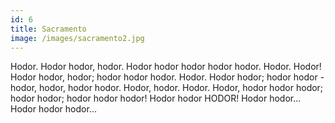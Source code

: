 ```yaml
---
id: 6
title: Sacramento
image: /images/sacramento2.jpg
---
```


Hodor. Hodor hodor, hodor. Hodor hodor hodor hodor hodor. Hodor. Hodor! Hodor hodor, hodor; hodor hodor hodor. Hodor. Hodor hodor; hodor hodor - hodor, hodor, hodor hodor. Hodor, hodor. Hodor. Hodor, hodor hodor hodor; hodor hodor; hodor hodor hodor! Hodor hodor HODOR! Hodor hodor... Hodor hodor hodor...